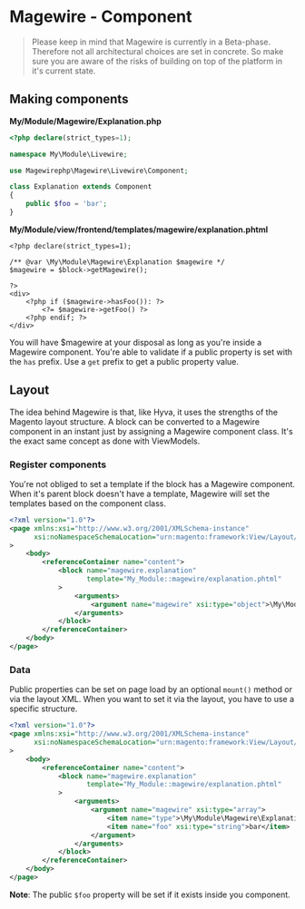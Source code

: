 # Magewire - Component
> Please keep in mind that Magewire is currently in a Beta-phase. Therefore not all architectural choices are set in
> concrete. So make sure you are aware of the risks of building on top of the platform in it's current state.

## Making components

**My/Module/Magewire/Explanation.php**
```php
<?php declare(strict_types=1);

namespace My\Module\Livewire;

use Magewirephp\Magewire\Livewire\Component;

class Explanation extends Component
{
    public $foo = 'bar';
}
```

**My/Module/view/frontend/templates/magewire/explanation.phtml**
```phtml
<?php declare(strict_types=1);

/** @var \My\Module\Magewire\Explanation $magewire */
$magewire = $block->getMagewire();

?>
<div>
    <?php if ($magewire->hasFoo()): ?>
        <?= $magewire->getFoo() ?>
    <?php endif; ?>
</div>
```
You will have $magewire at your disposal as long as you're inside a Magewire component. You're able to validate if a public property is set with the ```has``` prefix. Use a ```get``` prefix to get a public property value.

## Layout
The idea behind Magewire is that, like Hyva, it uses the strengths of the Magento layout structure. A block can be converted to a Magewire component in an instant just by assigning a Magewire component class. It's the exact same concept as done with ViewModels.

### Register components
You're not obliged to set a template if the block has a Magewire component. When it's parent block doesn't have a template, Magewire will set the templates based on the component class.

```xml
<?xml version="1.0"?>
<page xmlns:xsi="http://www.w3.org/2001/XMLSchema-instance"
      xsi:noNamespaceSchemaLocation="urn:magento:framework:View/Layout/etc/page_configuration.xsd"
>
    <body>
        <referenceContainer name="content">
            <block name="magewire.explanation"
                   template="My_Module::magewire/explanation.phtml"
            >
                <arguments>
                    <argument name="magewire" xsi:type="object">\My\Module\Magewire\Explanation</argument>
                </arguments>
            </block>
        </referenceContainer>
    </body>
</page>
```

### Data
Public properties can be set on page load by an optional ```mount()``` method or via the layout XML. When you want to set it via the layout, you have to use a specific structure.

```xml
<?xml version="1.0"?>
<page xmlns:xsi="http://www.w3.org/2001/XMLSchema-instance"
      xsi:noNamespaceSchemaLocation="urn:magento:framework:View/Layout/etc/page_configuration.xsd"
>
    <body>
        <referenceContainer name="content">
            <block name="magewire.explanation"
                   template="My_Module::magewire/explanation.phtml"
            >
                <arguments>
                    <argument name="magewire" xsi:type="array">
                        <item name="type">\My\Module\Magewire\Explanation</item>
                        <item name="foo" xsi:type="string">bar</item>
                    </argument>
                </arguments>
            </block>
        </referenceContainer>
    </body>
</page>
```
**Note**: The public ```$foo``` property will be set if it exists inside you component.
